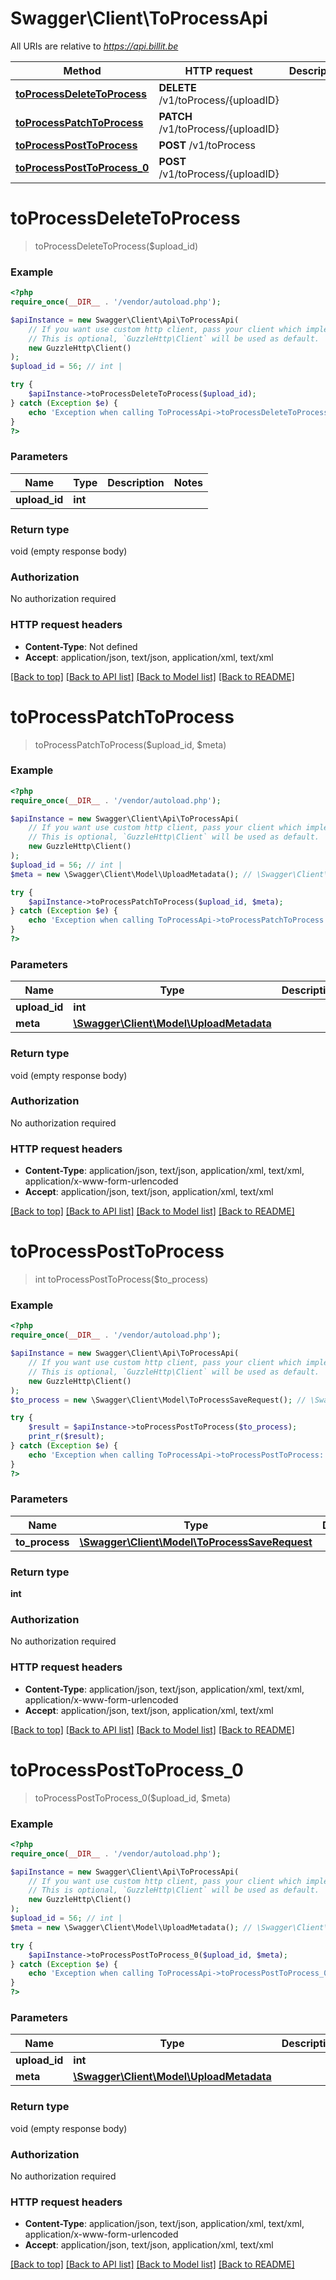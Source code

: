 # Swagger\Client\ToProcessApi

All URIs are relative to *https://api.billit.be*

Method | HTTP request | Description
------------- | ------------- | -------------
[**toProcessDeleteToProcess**](ToProcessApi.md#toProcessDeleteToProcess) | **DELETE** /v1/toProcess/{uploadID} | 
[**toProcessPatchToProcess**](ToProcessApi.md#toProcessPatchToProcess) | **PATCH** /v1/toProcess/{uploadID} | 
[**toProcessPostToProcess**](ToProcessApi.md#toProcessPostToProcess) | **POST** /v1/toProcess | 
[**toProcessPostToProcess_0**](ToProcessApi.md#toProcessPostToProcess_0) | **POST** /v1/toProcess/{uploadID} | 


# **toProcessDeleteToProcess**
> toProcessDeleteToProcess($upload_id)



### Example
```php
<?php
require_once(__DIR__ . '/vendor/autoload.php');

$apiInstance = new Swagger\Client\Api\ToProcessApi(
    // If you want use custom http client, pass your client which implements `GuzzleHttp\ClientInterface`.
    // This is optional, `GuzzleHttp\Client` will be used as default.
    new GuzzleHttp\Client()
);
$upload_id = 56; // int | 

try {
    $apiInstance->toProcessDeleteToProcess($upload_id);
} catch (Exception $e) {
    echo 'Exception when calling ToProcessApi->toProcessDeleteToProcess: ', $e->getMessage(), PHP_EOL;
}
?>
```

### Parameters

Name | Type | Description  | Notes
------------- | ------------- | ------------- | -------------
 **upload_id** | **int**|  |

### Return type

void (empty response body)

### Authorization

No authorization required

### HTTP request headers

 - **Content-Type**: Not defined
 - **Accept**: application/json, text/json, application/xml, text/xml

[[Back to top]](#) [[Back to API list]](../../README.md#documentation-for-api-endpoints) [[Back to Model list]](../../README.md#documentation-for-models) [[Back to README]](../../README.md)

# **toProcessPatchToProcess**
> toProcessPatchToProcess($upload_id, $meta)



### Example
```php
<?php
require_once(__DIR__ . '/vendor/autoload.php');

$apiInstance = new Swagger\Client\Api\ToProcessApi(
    // If you want use custom http client, pass your client which implements `GuzzleHttp\ClientInterface`.
    // This is optional, `GuzzleHttp\Client` will be used as default.
    new GuzzleHttp\Client()
);
$upload_id = 56; // int | 
$meta = new \Swagger\Client\Model\UploadMetadata(); // \Swagger\Client\Model\UploadMetadata | 

try {
    $apiInstance->toProcessPatchToProcess($upload_id, $meta);
} catch (Exception $e) {
    echo 'Exception when calling ToProcessApi->toProcessPatchToProcess: ', $e->getMessage(), PHP_EOL;
}
?>
```

### Parameters

Name | Type | Description  | Notes
------------- | ------------- | ------------- | -------------
 **upload_id** | **int**|  |
 **meta** | [**\Swagger\Client\Model\UploadMetadata**](../Model/UploadMetadata.md)|  |

### Return type

void (empty response body)

### Authorization

No authorization required

### HTTP request headers

 - **Content-Type**: application/json, text/json, application/xml, text/xml, application/x-www-form-urlencoded
 - **Accept**: application/json, text/json, application/xml, text/xml

[[Back to top]](#) [[Back to API list]](../../README.md#documentation-for-api-endpoints) [[Back to Model list]](../../README.md#documentation-for-models) [[Back to README]](../../README.md)

# **toProcessPostToProcess**
> int toProcessPostToProcess($to_process)



### Example
```php
<?php
require_once(__DIR__ . '/vendor/autoload.php');

$apiInstance = new Swagger\Client\Api\ToProcessApi(
    // If you want use custom http client, pass your client which implements `GuzzleHttp\ClientInterface`.
    // This is optional, `GuzzleHttp\Client` will be used as default.
    new GuzzleHttp\Client()
);
$to_process = new \Swagger\Client\Model\ToProcessSaveRequest(); // \Swagger\Client\Model\ToProcessSaveRequest | 

try {
    $result = $apiInstance->toProcessPostToProcess($to_process);
    print_r($result);
} catch (Exception $e) {
    echo 'Exception when calling ToProcessApi->toProcessPostToProcess: ', $e->getMessage(), PHP_EOL;
}
?>
```

### Parameters

Name | Type | Description  | Notes
------------- | ------------- | ------------- | -------------
 **to_process** | [**\Swagger\Client\Model\ToProcessSaveRequest**](../Model/ToProcessSaveRequest.md)|  |

### Return type

**int**

### Authorization

No authorization required

### HTTP request headers

 - **Content-Type**: application/json, text/json, application/xml, text/xml, application/x-www-form-urlencoded
 - **Accept**: application/json, text/json, application/xml, text/xml

[[Back to top]](#) [[Back to API list]](../../README.md#documentation-for-api-endpoints) [[Back to Model list]](../../README.md#documentation-for-models) [[Back to README]](../../README.md)

# **toProcessPostToProcess_0**
> toProcessPostToProcess_0($upload_id, $meta)



### Example
```php
<?php
require_once(__DIR__ . '/vendor/autoload.php');

$apiInstance = new Swagger\Client\Api\ToProcessApi(
    // If you want use custom http client, pass your client which implements `GuzzleHttp\ClientInterface`.
    // This is optional, `GuzzleHttp\Client` will be used as default.
    new GuzzleHttp\Client()
);
$upload_id = 56; // int | 
$meta = new \Swagger\Client\Model\UploadMetadata(); // \Swagger\Client\Model\UploadMetadata | 

try {
    $apiInstance->toProcessPostToProcess_0($upload_id, $meta);
} catch (Exception $e) {
    echo 'Exception when calling ToProcessApi->toProcessPostToProcess_0: ', $e->getMessage(), PHP_EOL;
}
?>
```

### Parameters

Name | Type | Description  | Notes
------------- | ------------- | ------------- | -------------
 **upload_id** | **int**|  |
 **meta** | [**\Swagger\Client\Model\UploadMetadata**](../Model/UploadMetadata.md)|  |

### Return type

void (empty response body)

### Authorization

No authorization required

### HTTP request headers

 - **Content-Type**: application/json, text/json, application/xml, text/xml, application/x-www-form-urlencoded
 - **Accept**: application/json, text/json, application/xml, text/xml

[[Back to top]](#) [[Back to API list]](../../README.md#documentation-for-api-endpoints) [[Back to Model list]](../../README.md#documentation-for-models) [[Back to README]](../../README.md)

